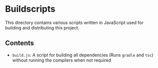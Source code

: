 # Buildscripts

This directory contains various scripts written in JavaScript used for building and distributing this project.

## Contents

* ``build.js``: A script for building all dependencies (Runs ``gradle`` and ``tsc``)
  without running the compilers when not required